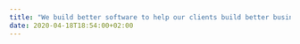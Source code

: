 ```yaml
---
title: "We build better software to help our clients build better business"
date: 2020-04-18T18:54:00+02:00
---
```

